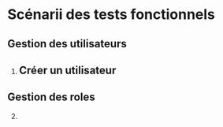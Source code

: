 # Scénarii des tests fonctionnels

## Gestion des utilisateurs
1. Créer un utilisateur
    - 

## Gestion des roles
2. 
